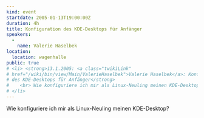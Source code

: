 ```yaml
---
kind: event
startdate: 2005-01-13T19:00:00Z
duration: 4h
title: Konfiguration des KDE-Desktops für Anfänger
speakers:
  -
    name: Valerie Haselbek
location:
  location: wagenhalle
public: true
# <li> <strong>13.1.2005: <a class="twikiLink"
# href="/wiki/bin/view/Main/ValerieHaselbek">Valerie Haselbek</a>: Konfiguration
# des KDE-Desktops für Anfänger</strong>
#    <br> Wie konfiguriere ich mir als Linux-Neuling meinen KDE-Desktop?
# </li>
---
```

Wie konfiguriere ich mir als Linux-Neuling meinen KDE-Desktop?

